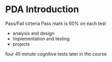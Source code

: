 # PDA Introduction

Pass/Fail cirteria
Pass mark is 60% on each test

- analysis and design
- implementation and testing
- projects

four 45 minute cognitive tests later in the course

